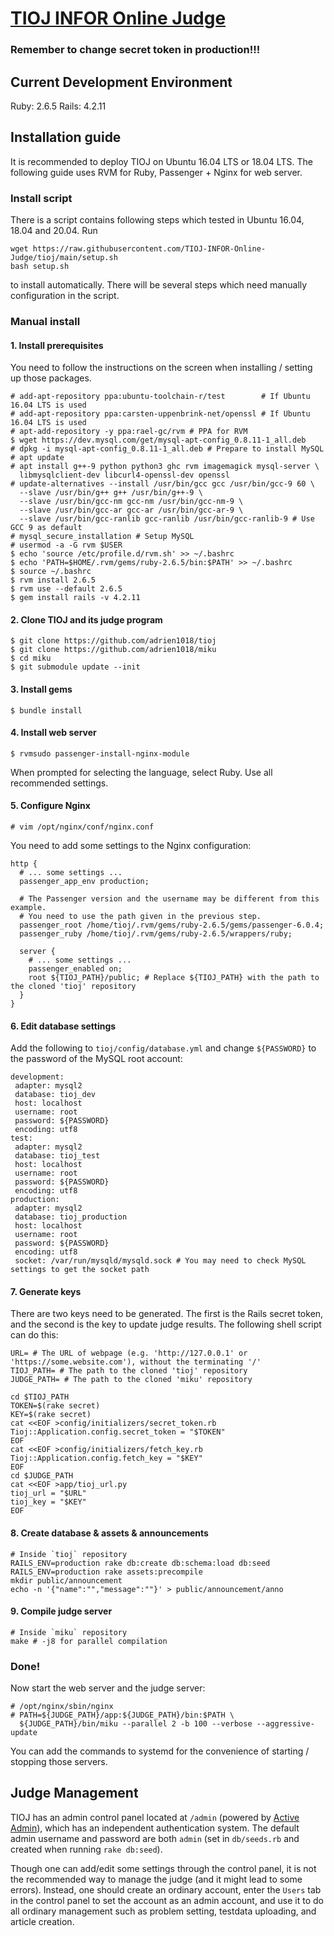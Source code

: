 [TIOJ INFOR Online Judge](http://tioj.ck.tp.edu.tw/)
==

### Remember to change secret token in production!!!

## Current Development Environment
Ruby: 2.6.5
Rails: 4.2.11

## Installation guide

It is recommended to deploy TIOJ on Ubuntu 16.04 LTS or 18.04 LTS. The following guide uses RVM for Ruby, Passenger + Nginx for web server.

### Install script

There is a script contains following steps which tested in Ubuntu 16.04, 18.04 and 20.04. Run

```
wget https://raw.githubusercontent.com/TIOJ-INFOR-Online-Judge/tioj/main/setup.sh
bash setup.sh
```

to install automatically. There will be several steps which need manually configuration in the script.

### Manual install

#### 1. Install prerequisites

You need to follow the instructions on the screen when installing / setting up those packages.

```
# add-apt-repository ppa:ubuntu-toolchain-r/test        # If Ubuntu 16.04 LTS is used
# add-apt-repository ppa:carsten-uppenbrink-net/openssl # If Ubuntu 16.04 LTS is used
# apt-add-repository -y ppa:rael-gc/rvm # PPA for RVM
$ wget https://dev.mysql.com/get/mysql-apt-config_0.8.11-1_all.deb
# dpkg -i mysql-apt-config_0.8.11-1_all.deb # Prepare to install MySQL
# apt update
# apt install g++-9 python python3 ghc rvm imagemagick mysql-server \
  libmysqlclient-dev libcurl4-openssl-dev openssl
# update-alternatives --install /usr/bin/gcc gcc /usr/bin/gcc-9 60 \
  --slave /usr/bin/g++ g++ /usr/bin/g++-9 \
  --slave /usr/bin/gcc-nm gcc-nm /usr/bin/gcc-nm-9 \
  --slave /usr/bin/gcc-ar gcc-ar /usr/bin/gcc-ar-9 \
  --slave /usr/bin/gcc-ranlib gcc-ranlib /usr/bin/gcc-ranlib-9 # Use GCC 9 as default
# mysql_secure_installation # Setup MySQL
# usermod -a -G rvm $USER
$ echo 'source /etc/profile.d/rvm.sh' >> ~/.bashrc
$ echo 'PATH=$HOME/.rvm/gems/ruby-2.6.5/bin:$PATH' >> ~/.bashrc
$ source ~/.bashrc
$ rvm install 2.6.5
$ rvm use --default 2.6.5
$ gem install rails -v 4.2.11
```

#### 2. Clone TIOJ and its judge program

```
$ git clone https://github.com/adrien1018/tioj
$ git clone https://github.com/adrien1018/miku
$ cd miku
$ git submodule update --init
```

#### 3. Install gems

```
$ bundle install
```

#### 4. Install web server

```
$ rvmsudo passenger-install-nginx-module
```

When prompted for selecting the language, select Ruby. Use all recommended settings.

#### 5. Configure Nginx

```
# vim /opt/nginx/conf/nginx.conf
```
You need to add some settings to the Nginx configuration:
```
http {
  # ... some settings ...
  passenger_app_env production;

  # The Passenger version and the username may be different from this example.
  # You need to use the path given in the previous step.
  passenger_root /home/tioj/.rvm/gems/ruby-2.6.5/gems/passenger-6.0.4;
  passenger_ruby /home/tioj/.rvm/gems/ruby-2.6.5/wrappers/ruby;

  server {
    # ... some settings ...
    passenger_enabled on;
    root ${TIOJ_PATH}/public; # Replace ${TIOJ_PATH} with the path to the cloned 'tioj' repository
  }
}
```

#### 6. Edit database settings

Add the following to `tioj/config/database.yml` and change `${PASSWORD}` to the password of the MySQL root account:

```
development:
 adapter: mysql2
 database: tioj_dev
 host: localhost
 username: root
 password: ${PASSWORD}
 encoding: utf8
test:
 adapter: mysql2
 database: tioj_test
 host: localhost
 username: root
 password: ${PASSWORD}
 encoding: utf8
production:
 adapter: mysql2
 database: tioj_production
 host: localhost
 username: root
 password: ${PASSWORD}
 encoding: utf8
 socket: /var/run/mysqld/mysqld.sock # You may need to check MySQL settings to get the socket path
```

#### 7. Generate keys

There are two keys need to be generated. The first is the Rails secret token, and the second is the key to update judge results. The following shell script can do this:

```
URL= # The URL of webpage (e.g. 'http://127.0.0.1' or 'https://some.website.com'), without the terminating '/'
TIOJ_PATH= # The path to the cloned 'tioj' repository
JUDGE_PATH= # The path to the cloned 'miku' repository

cd $TIOJ_PATH
TOKEN=$(rake secret)
KEY=$(rake secret)
cat <<EOF >config/initializers/secret_token.rb
Tioj::Application.config.secret_token = "$TOKEN"
EOF
cat <<EOF >config/initializers/fetch_key.rb
Tioj::Application.config.fetch_key = "$KEY"
EOF
cd $JUDGE_PATH
cat <<EOF >app/tioj_url.py
tioj_url = "$URL"
tioj_key = "$KEY"
EOF
```

#### 8. Create database & assets & announcements

```
# Inside `tioj` repository
RAILS_ENV=production rake db:create db:schema:load db:seed
RAILS_ENV=production rake assets:precompile
mkdir public/announcement
echo -n '{"name":"","message":""}' > public/announcement/anno
```

#### 9. Compile judge server

```
# Inside `miku` repository
make # -j8 for parallel compilation
```

### Done!

Now start the web server and the judge server:
```
# /opt/nginx/sbin/nginx
# PATH=${JUDGE_PATH}/app:${JUDGE_PATH}/bin:$PATH \
  ${JUDGE_PATH}/bin/miku --parallel 2 -b 100 --verbose --aggressive-update
```

You can add the commands to systemd for the convenience of starting / stopping those servers.


## Judge Management

TIOJ has an admin control panel located at `/admin` (powered by [Active Admin](https://activeadmin.info/)), which has an independent authentication system. The default admin username and password are both `admin` (set in `db/seeds.rb` and created when running `rake db:seed`).

Though one can add/edit some settings through the control panel, it is not the recommended way to manage the judge (and it might lead to some errors). Instead, one should create an ordinary account, enter the `Users` tab in the control panel to set the account as an admin account, and use it to do all ordinary management such as problem setting, testdata uploading, and article creation.
